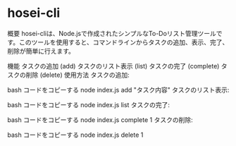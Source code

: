 # hosei-cli

概要
hosei-cliは、Node.jsで作成されたシンプルなTo-Doリスト管理ツールです。このツールを使用すると、コマンドラインからタスクの追加、表示、完了、削除が簡単に行えます。

機能
タスクの追加 (add)
タスクのリスト表示 (list)
タスクの完了 (complete)
タスクの削除 (delete)
使用方法
タスクの追加:

bash
コードをコピーする
node index.js add "タスク内容"
タスクのリスト表示:

bash
コードをコピーする
node index.js list
タスクの完了:

bash
コードをコピーする
node index.js complete 1
タスクの削除:

bash
コードをコピーする
node index.js delete 1

